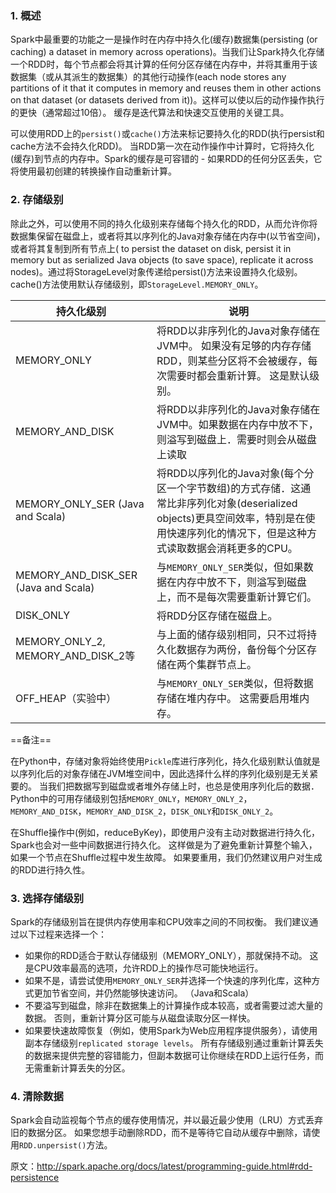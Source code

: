 ### 1. 概述

Spark中最重要的功能之一是操作时在内存中持久化(缓存)数据集(persisting (or caching) a dataset in memory across operations)。当我们让Spark持久化存储一个RDD时，每个节点都会将其计算的任何分区存储在内存中，并将其重用于该数据集（或从其派生的数据集）的其他行动操作(each node stores any partitions of it that it computes in memory and reuses them in other actions on that dataset (or datasets derived from it))。这样可以使以后的动作操作执行的更快（通常超过10倍）。 缓存是迭代算法和快速交互使用的关键工具。

可以使用RDD上的`persist()`或`cache()`方法来标记要持久化的RDD(执行persist和cache方法不会持久化RDD)。 当RDD第一次在动作操作中计算时，它将持久化(缓存)到节点的内存中。Spark的缓存是可容错的 - 如果RDD的任何分区丢失，它将使用最初创建的转换操作自动重新计算。

### 2. 存储级别

除此之外，可以使用不同的持久化级别来存储每个持久化的RDD，从而允许你将数据集保留在磁盘上，或者将其以序列化的Java对象存储在内存中(以节省空间)，或者将其复制到所有节点上( to persist the dataset on disk, persist it in memory but as serialized Java objects (to save space), replicate it across nodes)。通过将StorageLevel对象传递给persist()方法来设置持久化级别。 cache()方法使用默认存储级别，即`StorageLevel.MEMORY_ONLY`。

持久化级别 | 说明
---|---
MEMORY_ONLY|将RDD以非序列化的Java对象存储在JVM中。 如果没有足够的内存存储RDD，则某些分区将不会被缓存，每次需要时都会重新计算。 这是默认级别。
MEMORY_AND_DISK | 将RDD以非序列化的Java对象存储在JVM中。如果数据在内存中放不下，则溢写到磁盘上．需要时则会从磁盘上读取
MEMORY_ONLY_SER (Java and Scala) | 将RDD以序列化的Java对象(每个分区一个字节数组)的方式存储．这通常比非序列化对象(deserialized objects)更具空间效率，特别是在使用快速序列化的情况下，但是这种方式读取数据会消耗更多的CPU。
MEMORY_AND_DISK_SER (Java and Scala) | 与`MEMORY_ONLY_SER`类似，但如果数据在内存中放不下，则溢写到磁盘上，而不是每次需要重新计算它们。
DISK_ONLY | 将RDD分区存储在磁盘上。
MEMORY_ONLY_2, MEMORY_AND_DISK_2等 | 与上面的储存级别相同，只不过将持久化数据存为两份，备份每个分区存储在两个集群节点上。
OFF_HEAP（实验中）| 与`MEMORY_ONLY_SER`类似，但将数据存储在堆内存中。 这需要启用堆内存。

==备注==

在Python中，存储对象将始终使用`Pickle`库进行序列化，持久化级别默认值就是以序列化后的对象存储在JVM堆空间中，因此选择什么样的序列化级别是无关紧要的。 当我们把数据写到磁盘或者堆外存储上时，也总是使用序列化后的数据．Python中的可用存储级别包括`MEMORY_ONLY`，`MEMORY_ONLY_2`，`MEMORY_AND_DISK`，`MEMORY_AND_DISK_2`，`DISK_ONLY`和`DISK_ONLY_2`。


在Shuffle操作中(例如，reduceByKey)，即使用户没有主动对数据进行持久化，Spark也会对一些中间数据进行持久化。 这样做是为了避免重新计算整个输入，如果一个节点在Shuffle过程中发生故障。 如果要重用，我们仍然建议用户对生成的RDD进行持久性。

### 3. 选择存储级别

Spark的存储级别旨在提供内存使用率和CPU效率之间的不同权衡。 我们建议通过以下过程来选择一个：
- 如果你的RDD适合于默认存储级别（MEMORY_ONLY），那就保持不动。 这是CPU效率最高的选项，允许RDD上的操作尽可能快地运行。
- 如果不是，请尝试使用`MEMORY_ONLY_SER`并选择一个快速的序列化库，这种方式更加节省空间，并仍然能够快速访问。 （Java和Scala）
- 不要溢写到磁盘，除非在数据集上的计算操作成本较高，或者需要过滤大量的数据。 否则，重新计算分区可能与从磁盘读取分区一样快。
- 如果要快速故障恢复（例如，使用Spark为Web应用程序提供服务），请使用副本存储级别`replicated storage levels`。 所有存储级别通过重新计算丢失的数据来提供完整的容错能力，但副本数据可让你继续在RDD上运行任务，而无需重新计算丢失的分区。

### 4. 清除数据

Spark会自动监视每个节点的缓存使用情况，并以最近最少使用（LRU）方式丢弃旧的数据分区。 如果您想手动删除RDD，而不是等待它自动从缓存中删除，请使用`RDD.unpersist()`方法。


原文：http://spark.apache.org/docs/latest/programming-guide.html#rdd-persistence